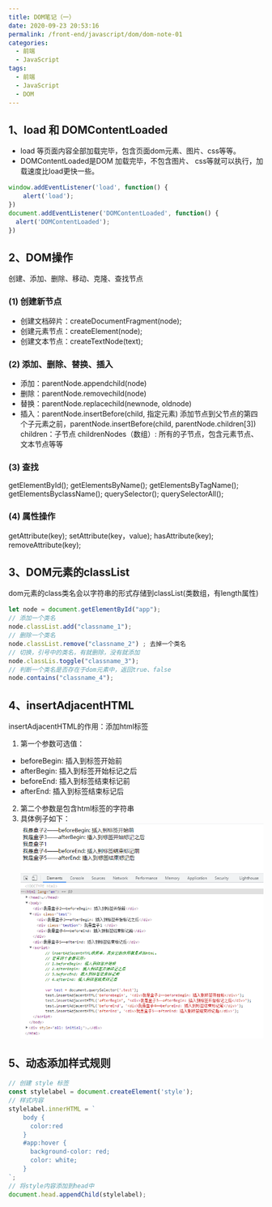 ```yaml
---
title: DOM笔记（一）
date: 2020-09-23 20:53:16
permalink: /front-end/javascript/dom/dom-note-01
categories:
  - 前端
  - JavaScript
tags:
  - 前端
  - JavaScript
  - DOM
---
```

## 1、load 和 DOMContentLoaded

- load 等页面内容全部加载完毕，包含页面dom元素、图片、css等等。
- DOMContentLoaded是DOM 加载完毕，不包含图片、 css等就可以执行，加载速度比load更快一些。

```javascript
window.addEventListener('load', function() {
	alert('load');
})
document.addEventListener('DOMContentLoaded', function() {
  alert('DOMContentLoaded');
})
```

## 2、DOM操作

创建、添加、删除、移动、克隆、查找节点

### (1) 创建新节点

- 创建文档碎片：createDocumentFragment(node);
- 创建元素节点：createElement(node);
- 创建文本节点：createTextNode(text);

### (2) 添加、删除、替换、插入

- 添加：parentNode.appendchild(node)
- 删除：parentNode.removechild(node)
- 替换：parentNode.replacechild(newnode, oldnode)
- 插入：parentNode.insertBefore(child, 指定元素)
  添加节点到父节点的第四个子元素之前，parentNode.insertBefore(child, parentNode.children[3])
  children：子节点
  childrenNodes（数组）: 所有的子节点，包含元素节点、文本节点等等

### (3) 查找

getElementById();
getElementsByName();
getElementsByTagName();
getElementsByclassName();
querySelector();
querySelectorAll();

### (4) 属性操作

getAttribute(key);
setAttribute(key，value);
hasAttribute(key);
removeAttribute(key);

## 3、DOM元素的classList

dom元素的class类名会以字符串的形式存储到classList(类数组，有length属性)

```javascript
let node = document.getElementById("app");
// 添加一个类名
node.classList.add("classname_1");
// 删除一个类名
node.classList.remove("classname_2") ; 去掉一个类名
// 切换，引号中的类名，有就删除，没有就添加
node.classLis.toggle("classname_3"); 
// 判断一个类名是否存在于dom元素中，返回true、false
node.contains("classname_4");
```

## 4、insertAdjacentHTML

insertAdjacentHTML的作用：添加html标签

1. 第一个参数可选值：

- beforeBegin: 插入到标签开始前
- afterBegin: 插入到标签开始标记之后
- beforeEnd: 插入到标签结束标记前
- afterEnd: 插入到标签结束标记后

2. 第二个参数是包含html标签的字符串
3. 具体例子如下：
   ![image.png](images/dom001.png)

## 5、动态添加样式规则

```javascript
// 创建 style 标签
const stylelabel = document.createElement('style');
// 样式内容
stylelabel.innerHTML = `
    body {
      color:red
    } 
    #app:hover {
      background-color: red;
      color: white;
    }
`;
// 将style内容添加到head中
document.head.appendChild(stylelabel);
```
